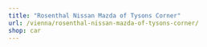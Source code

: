 ```yaml
---
title: "Rosenthal Nissan Mazda of Tysons Corner"
url: /vienna/rosenthal-nissan-mazda-of-tysons-corner/
shop: car
---
```

